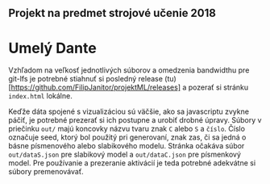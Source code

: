 ## Projekt na predmet strojové učenie 2018 

# Umelý Dante

Vzhľadom na veľkosť jednotlivých súborov a omedzenia bandwidthu pre git-lfs je potrebné stiahnuť si posledný release (tu)[https://github.com/FilipJanitor/projektML/releases] a pozerať si stránku `index.html` lokálne.

Keďže dáta spojené s vizualizáciou sú väčšie, ako sa javascriptu zvykne páčiť, je potrebné prezerať si ich postupne a urobiť drobné úpravy. Súbory v priečinku `out/` majú koncovky názvu tvaru znak `C` alebo `S` a `číslo`. Číslo označuje seed, ktorý bol použitý pri generovaní, znak zas, či sa jedná o básne písmenového alebo slabikového modelu. Stránka očakáva súbor `out/dataS.json` pre slabikový model a `out/dataC.json` pre písmenkový model. Pre používanie a prezeranie aktivácií je teda potrebné adekvátne si súbory premenovávať.